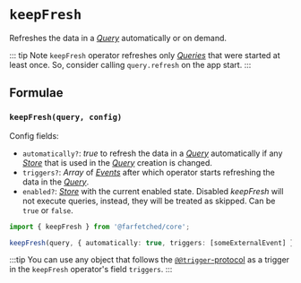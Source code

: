# `keepFresh` <Badge type="tip" text="since v0.8" />

Refreshes the data in a [_Query_](/api/primitives/query) automatically or on demand.

::: tip Note
`keepFresh` operator refreshes only [_Queries_](/api/primitives/query) that were started at least once. So, consider calling `query.refresh` on the app start.
:::

## Formulae

### `keepFresh(query, config)`

Config fields:

- `automatically?`: _true_ to refresh the data in a [_Query_](/api/primitives/query) automatically if any [_Store_](https://effector.dev/en/api/effector/store/) that is used in the [_Query_](/api/primitives/query) creation is changed.
- `triggers?`: _Array_ of [_Events_](https://effector.dev/en/api/effector/event/) after which operator starts refreshing the data in the [_Query_](/api/primitives/query).
- `enabled?`: <Badge type="tip" text="since v0.11" /> [_Store_](https://effector.dev/en/api/effector/store/) with the current enabled state. Disabled _keepFresh_ will not execute queries, instead, they will be treated as skipped. Can be `true` or `false`.

```ts
import { keepFresh } from '@farfetched/core';

keepFresh(query, { automatically: true, triggers: [someExternalEvent] });
```

:::tip
You can use any object that follows the [`@@trigger`-protocol](https://withease.pages.dev/protocols/trigger.html) as a trigger in the `keepFresh` operator's field `triggers`.
:::
